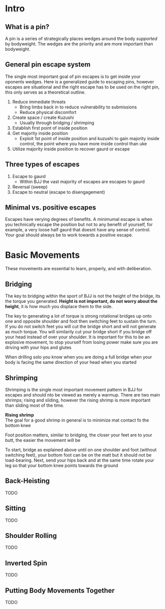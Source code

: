 <link rel="stylesheet" href="/gff-pin-escapes/assets/styles.css" />

# Intro

## What is a pin?
A pin is a series of strategically places wedges around the body *supported* by bodyweight. The wedges are the priority and are more important than bodyweight.

## General pin escape system
The single most important goal of pin escapes is to get inside your oponents wedges. Here is a generalized guide to escaping pins, however escapes are situational and the right escape has to be used on the right pin, this only serves as a theoretical outline.

1. Reduce immediate threats
    - Bring limbs back in to reduce vulnerability to submissions
    - Reduce physical discomfort
2. Create space / create Kuzushi
    - Usually through bridging / shrimping
3. Establish first point of inside position
4. Get majority inside position
    - Exploit 1st point of inside position and kuzushi to gain majority inside control, the point where you have more inside control than uke
5. Utilize majority inside position to recover gaurd or escape

## Three types of escapes
1. Escape to gaurd
    - Within BJJ the vast majority of escapes are escapes to gaurd
3. Reversal (sweep)
2. Escape to neutral (escape to disengagement)

## Minimal vs. positive escapes
Escapes have verying degrees of benefits. A minimumal escape is when you technically escape the position but not to any benefit of yourself, for example, a very loose half gaurd that doesnt have any sense of control. Your goal should always be to work towards a positive escape.

# Basic Movements
These movements are essential to learn, properly, and with deliberation.

## Bridging
The key to bridging within the sport of BJJ is not the height of the bridge, its the torque you generated. **Height is not important, do not worry about the height**, it is how much you displace them to the side. 

The key to generating a lot of torque is strong rotational bridges up onto one and opposite shoulder and foot then switching feet to sustain the turn. If you do not switch feet you will cut the bridge short and will not generate as much torque. You will similarily cut your bridge short if you bridge off your head instead of over your shoulder. It is important for this to be an explosive movement, to stop yourself from losing power make sure you are driving with your hips and glutes

When drilling solo you know when you are doing a full bridge when your body is facing the same direction of your head when you started

## Shrimping
Shrimping is the single most important movement pattern in BJJ for escapes and should nto be viewed as merely a warmup. There are two main shrimps; rising and sliding, however the rising shrimp is more important than sliding most of the time.

**Rising shrimp**  
The goal for a good shrimp in general is to minimize mat contact fo the bottom knee 

Foot position matters, similar to bridging, the closer your feet are to your butt, the easier the movement will be

To start, bridge as explained above until on one shoulder and foot (without switching feet), your bottom foot can be on the matt but it should not be load-bearing. Next, send your hips back and at the same time rotate your leg so that your bottom knee points towards the ground

## Back-Heisting
TODO

## Sitting
TODO

## Shoulder Rolling
TODO

## Inverted Spin
TODO

## Putting Body Movements Together
TODO
